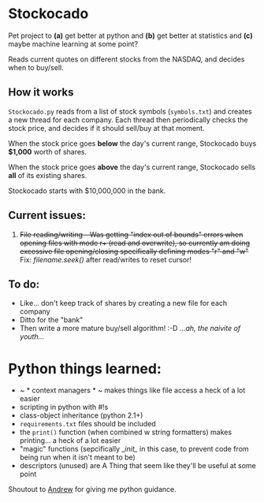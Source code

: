 # Stockocado

Pet project to __(a)__ get better at python and __(b)__ get better at statistics and __(c)__ maybe machine learning at some point?

Reads current quotes on different stocks from the NASDAQ, and decides when to buy/sell.

## How it works

`Stockocado.py` reads from a list of stock symbols (`symbols.txt`) and creates a new thread for each company. Each thread then periodically checks the stock price, and decides if it should sell/buy at that moment.

When the stock price goes __below__ the day's current range, Stockocado buys __$1,000__ worth of shares.

When the stock price goes __above__ the day's current range, Stockocado sells __all__ of its existing shares. 

Stockocado starts with $10,000,000 in the bank.

## Current issues:
 1. ~~File reading/writing - Was getting "index out of bounds" errors when opening files with mode r+ (read and overwrite), so currently am doing excessive file opening/closing specifically defining modes "r" and "w"~~ Fix: _filename.seek()_ after read/writes to reset cursor!

## To do:

* Like... don't keep track of shares by creating a new file for each company
* Ditto for the "bank"
* Then write a more mature buy/sell algorithm! :-D _...ah, the naivite of youth..._

# Python things learned:
  * ~ * context managers * ~ makes things like file access a heck of a lot easier
  * scripting in python with #!s
  * class-object inheritance (python 2.1+)
  * `requirements.txt` files should be included
  * the `print()` function (when combined w string formatters) makes printing... a heck of a lot easier
  * "magic" functions (sepcifically \__init\__ in this case, to prevent code from being run when it isn't meant to be)
  * descriptors (unused) are A Thing that seem like they'll be useful at some point
  
Shoutout to [Andrew](https://github.com/ajm188) for giving me python guidance.
